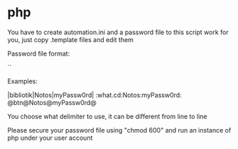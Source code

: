 php
===

You have to create automation.ini and a password file to this script work for you, just copy .template files and edit them

Password file format:

`` <delimiter><tracker><delimiter><usermame><delimiter><password><delimiter>

Examples:

 |bibliotik|Notos|myPassw0rd|
 :what.cd:Notos:myPassw0rd:
 @btn@Notos@myPassw0rd@

You choose what delimiter to use, it can be different from line to line

Please secure your password file using "chmod 600" and run an instance of php under your user account

